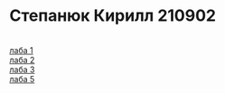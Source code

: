 # Степанюк Кирилл 210902
<br><a href = "https://ritfer.github.io/EVT/lab1/lab1.html"> лаба 1 </a>
<br><a href = "https://ritfer.github.io/EVT/lab2/6_lab_EVT.html"> лаба 2 </a>
<br><a href = "https://ritfer.github.io/EVT/lab3/EVT_lab7.html"> лаба 3 </a>
<br><a href = "https://ritfer.github.io/EVT/lab4/EVT_lab9.html"> лаба 5 </a>
